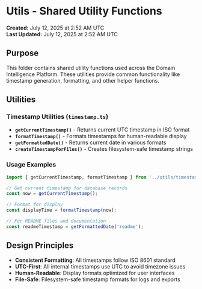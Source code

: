 # Utils - Shared Utility Functions

**Created:** July 12, 2025 at 2:52 AM UTC  
**Last Updated:** July 12, 2025 at 2:52 AM UTC

## Purpose
This folder contains shared utility functions used across the Domain Intelligence Platform. These utilities provide common functionality like timestamp generation, formatting, and other helper functions.

## Utilities

### **Timestamp Utilities (`timestamp.ts`)**
- **`getCurrentTimestamp()`** - Returns current UTC timestamp in ISO format
- **`formatTimestamp()`** - Formats timestamps for human-readable display
- **`getFormattedDate()`** - Returns current date in various formats
- **`createTimestampForFiles()`** - Creates filesystem-safe timestamp strings

### **Usage Examples**
```typescript
import { getCurrentTimestamp, formatTimestamp } from '../utils/timestamp';

// Get current timestamp for database records
const now = getCurrentTimestamp();

// Format for display
const displayTime = formatTimestamp(now);

// For README files and documentation
const readmeTimestamp = getFormattedDate('readme');
```

## Design Principles
- **Consistent Formatting**: All timestamps follow ISO 8601 standard
- **UTC-First**: All internal timestamps use UTC to avoid timezone issues
- **Human-Readable**: Display formats optimized for user interfaces
- **File-Safe**: Filesystem-safe timestamp formats for logs and exports